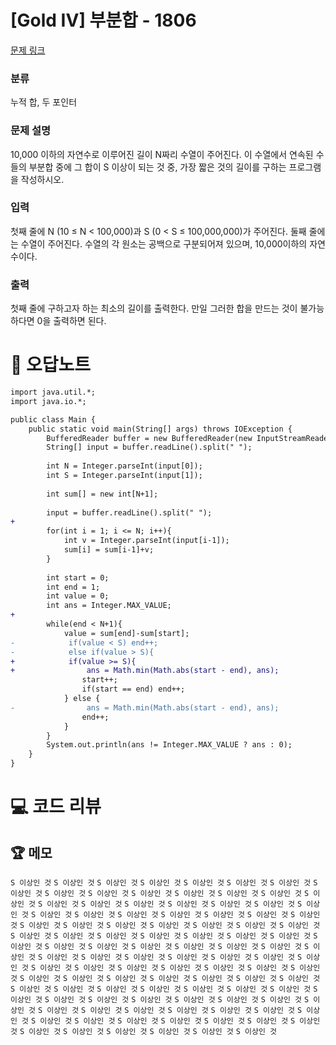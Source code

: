 # [Gold IV] 부분합 - 1806 

[문제 링크](https://www.acmicpc.net/problem/1806) 

### 분류

누적 합, 두 포인터

### 문제 설명

<p>10,000 이하의 자연수로 이루어진 길이 N짜리 수열이 주어진다. 이 수열에서 연속된 수들의 부분합 중에 그 합이 S 이상이 되는 것 중, 가장 짧은 것의 길이를 구하는 프로그램을 작성하시오.</p>

### 입력 

 <p>첫째 줄에 N (10 ≤ N < 100,000)과 S (0 < S ≤ 100,000,000)가 주어진다. 둘째 줄에는 수열이 주어진다. 수열의 각 원소는 공백으로 구분되어져 있으며, 10,000이하의 자연수이다.</p>

### 출력 

 <p>첫째 줄에 구하고자 하는 최소의 길이를 출력한다. 만일 그러한 합을 만드는 것이 불가능하다면 0을 출력하면 된다.</p>



#  🚀  오답노트 

```diff
import java.util.*;
import java.io.*;

public class Main {
    public static void main(String[] args) throws IOException {
        BufferedReader buffer = new BufferedReader(new InputStreamReader(System.in));
        String[] input = buffer.readLine().split(" ");
        
        int N = Integer.parseInt(input[0]);
        int S = Integer.parseInt(input[1]);
        
        int sum[] = new int[N+1];
        
        input = buffer.readLine().split(" ");
+        
        for(int i = 1; i <= N; i++){
            int v = Integer.parseInt(input[i-1]);
            sum[i] = sum[i-1]+v;
        }
        
        int start = 0;
        int end = 1;
        int value = 0;                
        int ans = Integer.MAX_VALUE;
+        
        while(end < N+1){
            value = sum[end]-sum[start];
-            if(value < S) end++;
-            else if(value > S){
+            if(value >= S){
+                ans = Math.min(Math.abs(start - end), ans);
                start++;
                if(start == end) end++;
            } else {
-                ans = Math.min(Math.abs(start - end), ans);
                end++;
            }
        }
        System.out.println(ans != Integer.MAX_VALUE ? ans : 0);
    }
}

```

# 💻 코드 리뷰




 ## 🏆 메모 

`S 이상인 것` `S 이상인 것` `S 이상인 것` `S 이상인 것` `S 이상인 것` `S 이상인 것` `S 이상인 것` `S 이상인 것` `S 이상인 것` `S 이상인 것` `S 이상인 것` `S 이상인 것` `S 이상인 것` `S 이상인 것` `S 이상인 것` `S 이상인 것` `S 이상인 것` `S 이상인 것` `S 이상인 것` `S 이상인 것` `S 이상인 것` `S 이상인 것` `S 이상인 것` `S 이상인 것` `S 이상인 것` `S 이상인 것` `S 이상인 것` `S 이상인 것` `S 이상인 것` `S 이상인 것` `S 이상인 것` `S 이상인 것` `S 이상인 것` `S 이상인 것` `S 이상인 것` `S 이상인 것` `S 이상인 것` `S 이상인 것` `S 이상인 것` `S 이상인 것` `S 이상인 것` `S 이상인 것` `S 이상인 것` `S 이상인 것` `S 이상인 것` `S 이상인 것` `S 이상인 것` `S 이상인 것` `S 이상인 것` `S 이상인 것` `S 이상인 것` `S 이상인 것` `S 이상인 것` `S 이상인 것` `S 이상인 것` `S 이상인 것` `S 이상인 것` `S 이상인 것` `S 이상인 것` `S 이상인 것` `S 이상인 것` `S 이상인 것` `S 이상인 것` `S 이상인 것` `S 이상인 것` `S 이상인 것` `S 이상인 것` `S 이상인 것` `S 이상인 것` `S 이상인 것` `S 이상인 것` `S 이상인 것` `S 이상인 것` `S 이상인 것` `S 이상인 것` `S 이상인 것` `S 이상인 것` `S 이상인 것` `S 이상인 것` `S 이상인 것` `S 이상인 것` `S 이상인 것` `S 이상인 것` `S 이상인 것` `S 이상인 것` `S 이상인 것` `S 이상인 것` `S 이상인 것` `S 이상인 것` `S 이상인 것` `S 이상인 것` `S 이상인 것` `S 이상인 것` `S 이상인 것` `S 이상인 것` `S 이상인 것` `S 이상인 것` `S 이상인 것` `S 이상인 것` `S 이상인 것` `S 이상인 것` `S 이상인 것` `S 이상인 것` `S 이상인 것` `S 이상인 것` `S 이상인 것` `S 이상인 것` 